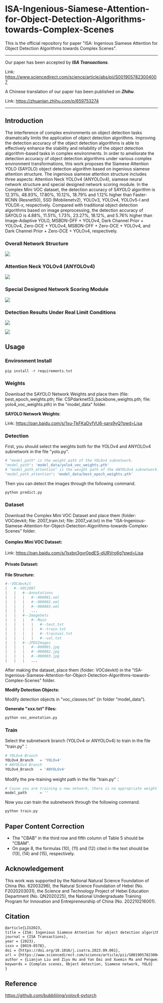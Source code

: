 # ISA-Ingenious-Siamese-Attention-for-Object-Detection-Algorithms-towards-Complex-Scenes

This is the official repository for paper "ISA: Ingenious Siamese Attention for Object Detection Algorithms towards Complex Scenes".

---

Our paper has been accepted by ***ISA Transactions***.

Link: https://www.sciencedirect.com/science/article/abs/pii/S0019057823004007

A Chinese translation of our paper has been published on ***Zhihu***.

Link: https://zhuanlan.zhihu.com/p/659753274


---

## Introduction

The interference of complex environments on object detection tasks dramatically limits the application of object detection algorithms. Improving the detection accuracy of the object detection algorithms is able to effectively enhance the stability and reliability of the object detection algorithm-based tasks in complex environments. In order to ameliorate the detection accuracy of object detection algorithms under various complex environment transformations, this work proposes the Siamese Attention YOLO (SAYOLO) object detection algorithm based on ingenious siamese attention structure. The ingenious siamese attention structure includes three aspects: Attention Neck YOLOv4 (ANYOLOv4), siamese neural network structure and special designed network scoring module. In the Complex Mini VOC dataset, the detection accuracy of SAYOLO algorithm is 12.31%, 48.93%, 17.80%, 10.12%, 18.79% and 1.12% higher than Faster-RCNN (Resnet50), SSD (Mobilenetv2), YOLOv3, YOLOv4, YOLOv5-l and YOLOX-x, respectively. Compared with traditional object detection algorithms based on image preprocessing, the detection accuracy of SAYOLO is 4.88%, 11.51%, 1.73%, 23.27%, 18.12%, and 5.76% higher than Image-Adaptive YOLO, MSBDN-DFF + YOLOv4, Dark Channel Prior + YOLOv4, Zero-DCE + YOLOv4, MSBDN-DFF + Zero-DCE + YOLOv4, and Dark Channel Prior + Zero-DCE + YOLOv4, respectively.

### Overall Network Structure

![](./assets/SiameseAttentionYOLO-eps-converted-to_00.png)

### Attention Neck YOLOv4 (ANYOLOv4)

![](./assets/AttentionNeckYOLO-eps-converted-to_00.png)

### Special Designed Network Scoring Module

![](./assets/NetworkScoringModule-eps-converted-to_00.png)

### Detection Results Under Real Limit Conditions

![](./assets/ComparewithSOTAAlgorithms2-eps-converted-to_00.png)

![](./assets/ComparewithSOTAAlgorithms1-eps-converted-to_00.png)

## Usage

### Environment Install

```python
pip install -r requirements.txt
```

### Weights

Download the SAYOLO Network Weights and place them (file: best_epoch_weights.pth; file: CSPdarknet53_backbone_weights.pth; file: yolo4_voc_weights.pth) in the "model_data" folder.

**SAYOLO Network Weights**:

Link: https://pan.baidu.com/s/1xu-TkFKaDyfVU6-sars9vQ?pwd=Lisa

### Detection

First, you should select the weights both for the YOLOv4 and ANYOLOv4 subnetwork in the file "yolo.py".

```python
# "model_path" is the weight path of the YOLOv4 subnetwork.
"model_path": 'model_data/yolo4_voc_weights.pth'
# "model_path_attention" is the weight path of the ANYOLOv4 subnetwork.
"model_path_attention": 'model_data/best_epoch_weights.pth'
```

Then you can detect the images through the following command.

```python
python predict.py
```

### Dataset

Download the Complex Mini VOC Dataset and place them (folder: VOCdevkit; file: 2007_train.txt; file: 2007_val.txt) in the "ISA-Ingenious-Siamese-Attention-for-Object-Detection-Algorithms-towards-Complex-Scenes" folder.

#### **Complex Mini VOC Dataset**:

Link: https://pan.baidu.com/s/1sxbn3gvr0pdES-dURVro6g?pwd=Lisa

#### **Private Dataset**:

**File Structure:**

```python
#--VOCdevkit
|	#--VOC2007
|	|	#--Annotations
|	|	|	#--000001.xml
|	|	|	#--000002.xml
|	|	|	#--000003.xml
|	|	|	...
|	|	#--ImageSets
|	|	|	#--Main
|	|	|	|	#--test.txt
|	|	|	|	#--train.txt
|	|	|	|	#--trainval.txt
|	|	|	|	#--val.txt
|	|	#--JPEGImages
|	|	|	#--000001.jpg
|	|	|	#--000002.jpg
|	|	|	#--000003.jpg
|	|	|	...
```

After making the dataset, place them (folder: VOCdevkit) in the "ISA-Ingenious-Siamese-Attention-for-Object-Detection-Algorithms-towards-Complex-Scenes" folder.

**Modify Detection Objects:**

Modify detection objects in "voc_classes.txt" (in folder "model_data").

**Generate "xxx.txt" Files:**

```python
python voc_annotation.py
```

### Train

Select the subnetwork branch (YOLOv4 or ANYOLOv4) to train in the file "train.py"：

```python
# YOLOv4 Branch
YOLOv4_Branch   = 'YOLOv4'
# ANYOLOv4 Branch
YOLOv4_Branch   = 'ANYOLOv4'
```

Modify the pre-training weight path in the file "train.py"：

```python
# Cause you are training a new network, there is no appropriate weight for it, so the weight is none. Therefore, the value of parameter "model_path" is ''.
model_path      = ''
```

Now you can train the subnetwork through the following command.

```python
python train.py
```

## Paper Content Correction

- The "CBAB" in the third row and fifth column of Table 5 should be "CBAM".
- On page 8, the formulas (10), (11) and (12) cited in the text should be (13), (14) and (15), respectively.

## Acknowledgement

This work was supported by the National Natural Science Foundation of China (No. 62003296), the Natural Science Foundation of Hebei (No. F2020203031), the Science and Technology Project of Hebei Education Department (No. QN2020225), the National Undergraduate Training Program for Innovation and Entrepreneurship of China (No. 202210216001).

## Citation

```latex
@article{LIU2023,
title = {ISA: Ingenious Siamese Attention for object detection algorithms towards complex scenes},
journal = {ISA Transactions},
year = {2023},
issn = {0019-0578},
doi = {https://doi.org/10.1016/j.isatra.2023.09.001},
url = {https://www.sciencedirect.com/science/article/pii/S0019057823004007},
author = {Lianjun Liu and Ziyu Hu and Yan Dai and Xuemin Ma and Pengwei Deng},
keywords = {Complex scenes, Object detection, Siamese network, YOLO}
}
```

## Reference

https://github.com/bubbliiiing/yolov4-pytorch
